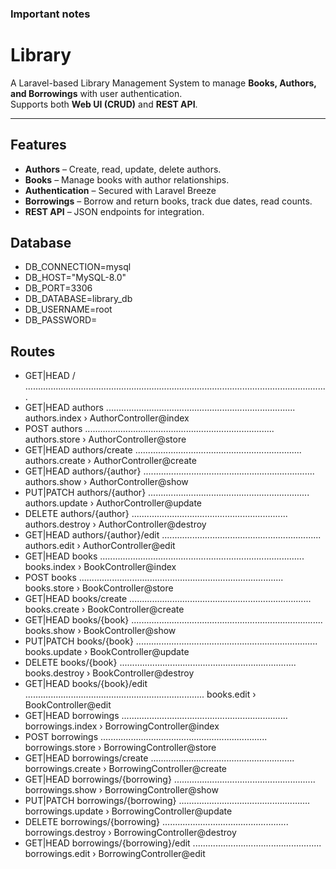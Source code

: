 <h3>Important notes</h3>

# Library 

A Laravel-based Library Management System to manage **Books, Authors, and Borrowings** with user authentication.  
Supports both **Web UI (CRUD)** and **REST API**.

---

## Features

- **Authors** – Create, read, update, delete authors.
- **Books** – Manage books with author relationships.
- **Authentication** – Secured with Laravel Breeze
- **Borrowings** – Borrow and return books, track due dates, read counts.
- **REST API** – JSON endpoints for integration.
 
## Database

- DB_CONNECTION=mysql
- DB_HOST="MySQL-8.0"
- DB_PORT=3306
- DB_DATABASE=library_db
- DB_USERNAME=root
- DB_PASSWORD=

## Routes
- GET|HEAD        / ........................................................................................................................  
- GET|HEAD        authors ........................................................................... authors.index › AuthorController@index  
- POST            authors ........................................................................... authors.store › AuthorController@store  
- GET|HEAD        authors/create .................................................................. authors.create › AuthorController@create  
- GET|HEAD        authors/{author} .................................................................... authors.show › AuthorController@show  
- PUT|PATCH       authors/{author} ................................................................ authors.update › AuthorController@update  
- DELETE          authors/{author} .............................................................. authors.destroy › AuthorController@destroy  
- GET|HEAD        authors/{author}/edit ............................................................... authors.edit › AuthorController@edit  
- GET|HEAD        books ................................................................................. books.index › BookController@index  
- POST            books ................................................................................. books.store › BookController@store  
- GET|HEAD        books/create ........................................................................ books.create › BookController@create  
- GET|HEAD        books/{book} ............................................................................ books.show › BookController@show  
- PUT|PATCH       books/{book} ........................................................................ books.update › BookController@update  
- DELETE          books/{book} ...................................................................... books.destroy › BookController@destroy  
- GET|HEAD        books/{book}/edit ....................................................................... books.edit › BookController@edit  
- GET|HEAD        borrowings .................................................................. borrowings.index › BorrowingController@index  
- POST            borrowings .................................................................. borrowings.store › BorrowingController@store  
- GET|HEAD        borrowings/create ......................................................... borrowings.create › BorrowingController@create  
- GET|HEAD        borrowings/{borrowing} ........................................................ borrowings.show › BorrowingController@show  
- PUT|PATCH       borrowings/{borrowing} .................................................... borrowings.update › BorrowingController@update  
- DELETE          borrowings/{borrowing} .................................................. borrowings.destroy › BorrowingController@destroy  
- GET|HEAD        borrowings/{borrowing}/edit ................................................... borrowings.edit › BorrowingController@edit 
